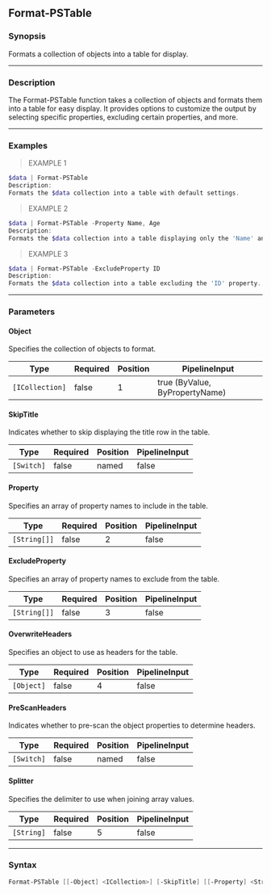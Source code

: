Format-PSTable
--------------

### Synopsis
Formats a collection of objects into a table for display.

---

### Description

The Format-PSTable function takes a collection of objects and formats them into a table for easy display. It provides options to customize the output by selecting specific properties, excluding certain properties, and more.

---

### Examples
> EXAMPLE 1

```PowerShell
$data | Format-PSTable
Description:
Formats the $data collection into a table with default settings.
```
> EXAMPLE 2

```PowerShell
$data | Format-PSTable -Property Name, Age
Description:
Formats the $data collection into a table displaying only the 'Name' and 'Age' properties.
```
> EXAMPLE 3

```PowerShell
$data | Format-PSTable -ExcludeProperty ID
Description:
Formats the $data collection into a table excluding the 'ID' property.
```

---

### Parameters
#### **Object**
Specifies the collection of objects to format.

|Type           |Required|Position|PipelineInput                 |
|---------------|--------|--------|------------------------------|
|`[ICollection]`|false   |1       |true (ByValue, ByPropertyName)|

#### **SkipTitle**
Indicates whether to skip displaying the title row in the table.

|Type      |Required|Position|PipelineInput|
|----------|--------|--------|-------------|
|`[Switch]`|false   |named   |false        |

#### **Property**
Specifies an array of property names to include in the table.

|Type        |Required|Position|PipelineInput|
|------------|--------|--------|-------------|
|`[String[]]`|false   |2       |false        |

#### **ExcludeProperty**
Specifies an array of property names to exclude from the table.

|Type        |Required|Position|PipelineInput|
|------------|--------|--------|-------------|
|`[String[]]`|false   |3       |false        |

#### **OverwriteHeaders**
Specifies an object to use as headers for the table.

|Type      |Required|Position|PipelineInput|
|----------|--------|--------|-------------|
|`[Object]`|false   |4       |false        |

#### **PreScanHeaders**
Indicates whether to pre-scan the object properties to determine headers.

|Type      |Required|Position|PipelineInput|
|----------|--------|--------|-------------|
|`[Switch]`|false   |named   |false        |

#### **Splitter**
Specifies the delimiter to use when joining array values.

|Type      |Required|Position|PipelineInput|
|----------|--------|--------|-------------|
|`[String]`|false   |5       |false        |

---

### Syntax
```PowerShell
Format-PSTable [[-Object] <ICollection>] [-SkipTitle] [[-Property] <String[]>] [[-ExcludeProperty] <String[]>] [[-OverwriteHeaders] <Object>] [-PreScanHeaders] [[-Splitter] <String>] [<CommonParameters>]
```
